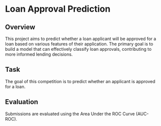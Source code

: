 # Loan Approval Prediction

## Overview
This project aims to predict whether a loan applicant will be approved for a loan based on various features of their application. The primary goal is to build a model that can effectively classify loan approvals, contributing to more informed lending decisions.

## Task
The goal of this competition is to predict whether an applicant is approved for a loan.

## Evaluation
Submissions are evaluated using the Area Under the ROC Curve (AUC-ROC).

